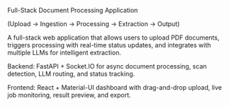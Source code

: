 Full-Stack Document Processing Application

(Upload → Ingestion → Processing → Extraction → Output)

A full-stack web application that allows users to upload PDF documents, triggers processing with real-time status updates, and integrates with multiple LLMs for intelligent extraction.

Backend: FastAPI + Socket.IO for async document processing, scan detection, LLM routing, and status tracking.

Frontend: React + Material-UI dashboard with drag-and-drop upload, live job monitoring, result preview, and export.
